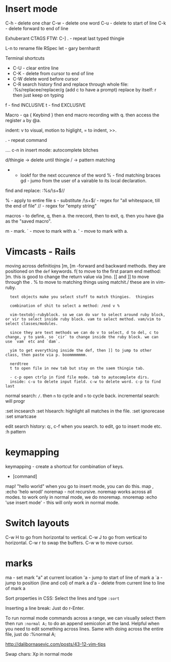 # Insert mode

C-h - delete one char
C-w - delete one word
C-u - delete to start of line
C-k - delete forward to end of line

Exhuberant CTAGS FTW: C-]
. - repeat last typed thingie

L-n to rename file
RSpec let - gary bernhardt

Terminal shortcuts
- C-U - clear entire line
- C-K - delete from cursor to end of line
- C-W delete word before cursor
- C-R search history
find and replace through whole file: :%s/replacee/replacer/g (add c to have a prompt)
  replace by itself: r then just keep on typing

f - find INCLUSIVE
t - find EXCLUSIVE

Macro - qa { Keybind } then end macro recording with q. then access the register `a` by @a.

  indent: v to visual, motion to higlight, = to indent, >>.

  . - repeat command

  .... c-n in insert mode: autocomplete bitches

  d/thingie -> delete until thingie
  / -> pattern matching
  * - lookf for the next occurence of the word
  % - find matching braces
  gd - jumo from the user of a vairable to its local declaration.

  find and replace:
  :%s/\s\+$//

  % - apply to entire file
  s - substitute
  /\s\+$/ - regex for "all whitespace, till the end of file"
  // - regex for "empty string"

  macros - to define, q, then a. the nrecord, then to exit, q. then you have @a as the "saved macro". 

  m - mark.
  ` - move to mark with a.
  ' - move to mark with a.

# Vimcasts  - Rails

  moving across definitiojns
  ]m, [m -forward and backward methods. they are positioned on the `def` keywords.
  f( to move to the first param
      end method: ]m. this is good to change the return value via ]mo.
      [[ and ]] to move through the .
      % to move to matching things using matchit./
      these are in vim-ruby.

      text objects make you select stuff to match thingies.  thingies

      combination of shit to select a method: /end v %

      vim-textobj-rubyblock. so we can do var to select around ruby block, or vir to select inside ruby block. vam to select method. vam/vim to select classes/modules.

      since they are text methods we can do v to select, d to del, c to change, y to yank. so `cir` to change inside the ruby block. we can use `vam` etc and `dam`.

      yim to get everything inside the def, then ]] to jump to other class, then paste via p. boommmmmmm.

      nerdtree
      t to open file in new tab but stay on the saem thingie tab.

      - c-p open ctrlp in find file mode. tab to autocomplete dirs.
      inside: c-u to delete input field. c-w to delete word. c-p to find last

  normal search: `/`. then `n` to cycle and `n` to cycle back. incremental search: will progr

  :set incsearch
  :set hlsearch: highlight all matches in the file.
  :set ignorecase
  :set smartcase

  edit search history:
  q:, c-f when you search. to edit, go to insert mode etc.
  :h pattern

# keymapping

  keymapping - create a shortcut for combination of keys. 

  * [command] 

  map! <f5> "hello world"<cr> when you go to insert mode, you can do this.
  map <leader>, :<c-u>echo 'helo wrodl'</cr>
  noremap - not recursive.
  noremap works across all modes. to work only in normal mode, we do nnoremap.
  nnoremap <s-v> :<c-u>echo 'use insert mode'<cr> - this will only work in normal mode.

# Switch layouts

C-w H to go from horizontal to vertical.
C-w J to go from vertical to horizontal.
C-w r to swap the buffers.
C-w w to move cursor.

# marks
  ma - set mark "a" at current location
  'a - jump to start of line of mark a
  `a - jump to position (line and col) of mark a
  d'a - delete from current line to line of mark a

Sort properties in CSS: Select the lines and type `:sort`

Inserting a line break: Just do r-Enter.

To run normal mode commands across a range, we can visually select them then run `:normal A;` to do an append semicolon at the land. Helpful when you need to edit something across lines.
Same with doing across the entire file, just do :%normal A;

http://dalibornasevic.com/posts/43-12-vim-tips

Swap chars: Xp in normal mode

